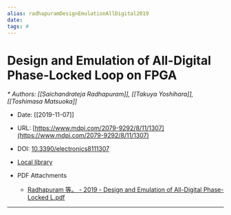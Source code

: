 ```yaml
---
alias: radhapuramDesignEmulationAllDigital2019
date:
tags: #
---
```


# Design and Emulation of All-Digital Phase-Locked Loop on FPGA
<cite>* Authors: [[Saichandrateja Radhapuram]], [[Takuya Yoshihara]], [[Toshimasa Matsuoka]]</cite>

* Date: [[2019-11-07]]


* URL: [https://www.mdpi.com/2079-9292/8/11/1307](https://www.mdpi.com/2079-9292/8/11/1307)

* DOI: [10.3390/electronics8111307](https://doi.org/10.3390/electronics8111307)

* [Local library](zotero://select/items/1_DFG9AJW9)

* PDF Attachments
	- [Radhapuram 等。 - 2019 - Design and Emulation of All-Digital Phase-Locked L.pdf](zotero://open-pdf/library/items/XF4RJ7EN)

***

